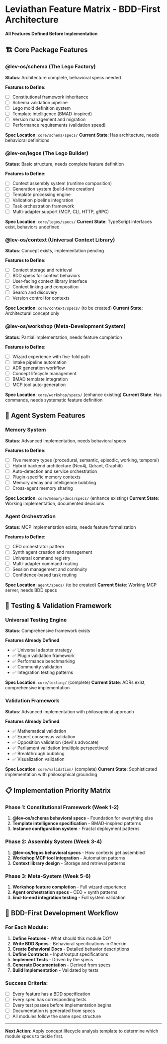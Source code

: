 # Leviathan Feature Matrix - BDD-First Architecture

**All Features Defined Before Implementation**

## 🏗️ Core Package Features

### @lev-os/schema (The Lego Factory)
**Status**: Architecture complete, behavioral specs needed

**Features to Define**:
- [ ] Constitutional framework inheritance
- [ ] Schema validation pipeline  
- [ ] Lego mold definition system
- [ ] Template intelligence (BMAD-inspired)
- [ ] Version management and migration
- [ ] Performance requirements (validation speed)

**Spec Location**: `core/schema/specs/`
**Current State**: Has architecture, needs behavioral definitions

### @lev-os/legos (The Lego Builder)  
**Status**: Basic structure, needs complete feature definition

**Features to Define**:
- [ ] Context assembly system (runtime composition)
- [ ] Generation system (build-time creation)
- [ ] Template processing engine
- [ ] Validation pipeline integration
- [ ] Task orchestration framework
- [ ] Multi-adapter support (MCP, CLI, HTTP, gRPC)

**Spec Location**: `core/legos/specs/`
**Current State**: TypeScript interfaces exist, behaviors undefined

### @lev-os/context (Universal Context Library)
**Status**: Concept exists, implementation pending

**Features to Define**:
- [ ] Context storage and retrieval
- [ ] BDD specs for context behaviors
- [ ] User-facing context library interface
- [ ] Context linking and composition
- [ ] Search and discovery
- [ ] Version control for contexts

**Spec Location**: `core/context/specs/` (to be created)
**Current State**: Architectural concept only

### @lev-os/workshop (Meta-Development System)
**Status**: Partial implementation, needs feature completion

**Features to Define**:
- [ ] Wizard experience with five-fold path
- [ ] Intake pipeline automation
- [ ] ADR generation workflow
- [ ] Concept lifecycle management
- [ ] BMAD template integration
- [ ] MCP tool auto-generation

**Spec Location**: `core/workshop/specs/` (enhance existing)
**Current State**: Has commands, needs systematic feature definition

## 🧠 Agent System Features

### Memory System
**Status**: Advanced implementation, needs behavioral specs

**Features to Define**:
- [ ] Five memory types (procedural, semantic, episodic, working, temporal)
- [ ] Hybrid backend architecture (Neo4j, Qdrant, Graphiti)
- [ ] Auto-detection and service orchestration
- [ ] Plugin-specific memory contexts
- [ ] Memory decay and intelligence bubbling
- [ ] Cross-agent memory sharing

**Spec Location**: `core/memory/docs/specs/` (enhance existing)
**Current State**: Working implementation, documented decisions

### Agent Orchestration
**Status**: MCP implementation exists, needs feature formalization

**Features to Define**:
- [ ] CEO orchestrator pattern
- [ ] Synth agent creation and management
- [ ] Universal command registry
- [ ] Multi-adapter command routing
- [ ] Session management and continuity
- [ ] Confidence-based task routing

**Spec Location**: `agent/specs/` (to be created)
**Current State**: Working MCP server, needs BDD specs

## 🧪 Testing & Validation Framework

### Universal Testing Engine
**Status**: Comprehensive framework exists

**Features Already Defined**:
- ✅ Universal adapter strategy
- ✅ Plugin validation framework
- ✅ Performance benchmarking
- ✅ Community validation
- ✅ Integration testing patterns

**Spec Location**: `core/testing/` (complete)
**Current State**: ADRs exist, comprehensive implementation

### Validation Framework  
**Status**: Advanced implementation with philosophical approach

**Features Already Defined**:
- ✅ Mathematical validation
- ✅ Expert consensus validation
- ✅ Opposition validation (devil's advocate)
- ✅ Parliament validation (multiple perspectives)
- ✅ Breakthrough bubbling
- ✅ Visualization validation

**Spec Location**: `core/validation/` (complete)
**Current State**: Sophisticated implementation with philosophical grounding

## 📋 Implementation Priority Matrix

### Phase 1: Constitutional Framework (Week 1-2)
1. **@lev-os/schema behavioral specs** - Foundation for everything else
2. **Template intelligence specification** - BMAD-inspired patterns
3. **Instance configuration system** - Fractal deployment patterns

### Phase 2: Assembly System (Week 3-4)  
1. **@lev-os/legos behavioral specs** - How contexts get assembled
2. **Workshop MCP tool integration** - Automation patterns
3. **Context library design** - Storage and retrieval patterns

### Phase 3: Meta-System (Week 5-6)
1. **Workshop feature completion** - Full wizard experience
2. **Agent orchestration specs** - CEO + synth patterns  
3. **End-to-end integration testing** - Full system validation

## 🎯 BDD-First Development Workflow

### For Each Module:
1. **Define Features** - What should this module DO?
2. **Write BDD Specs** - Behavioral specifications in Gherkin
3. **Create Behavioral Docs** - Detailed behavior descriptions
4. **Define Contracts** - Input/output specifications
5. **Implement Tests** - Driven by the specs
6. **Generate Documentation** - Derived from specs
7. **Build Implementation** - Validated by tests

### Success Criteria:
- [ ] Every feature has a BDD specification
- [ ] Every spec has corresponding tests
- [ ] Every test passes before implementation begins
- [ ] Documentation is generated from specs
- [ ] All modules follow the same spec structure

---

**Next Action**: Apply concept lifecycle analysis template to determine which module specs to tackle first.